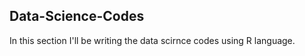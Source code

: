 ## Data-Science-Codes ##
In this section I'll be writing the data scirnce codes using R language.  
 
